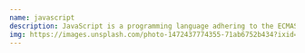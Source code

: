 ```yaml
---
name: javascript
description: JavaScript is a programming language adhering to the ECMAScript spec.
img: https://images.unsplash.com/photo-1472437774355-71ab6752b434?ixid=MXwxMjA3fDB8MHxwaG90by1wYWdlfHx8fGVufDB8fHw%3D&ixlib=rb-1.2.1&auto=format&fit=crop&w=1267&q=80
---
```

